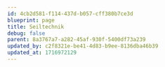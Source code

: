 ```yaml
---
id: 4cb2d581-f114-437d-b057-cff380b7ce3d
blueprint: page
title: Seiltechnik
debug: false
parent: 8a3767a7-a282-45af-930f-5400df73a239
updated_by: c2f8321e-be41-4d83-b9ee-8136dba46b39
updated_at: 1716972129
---
```

